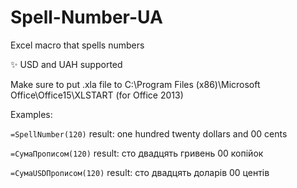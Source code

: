 # Spell-Number-UA
Excel macro that spells numbers

:sparkles: USD and UAH supported

Make sure to put .xla file to C:\Program Files (x86)\Microsoft Office\Office15\XLSTART (for Office 2013)

Examples:

`=SpellNumber(120)`  result: one hundred twenty  dollars and 00 cents

`=СумаПрописом(120)` result: сто двадцять гривень 00 копiйок

`=СумаUSDПрописом(120)` result: сто двадцять доларів 00 центів
